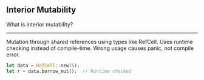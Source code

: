 ## Interior Mutability

What is interior mutability?

---

Mutation through shared references using types like RefCell. Uses runtime checking instead of compile-time. Wrong usage causes panic, not compile error.

```rust
let data = RefCell::new(5);
let r = data.borrow_mut();  // Runtime checked
```

